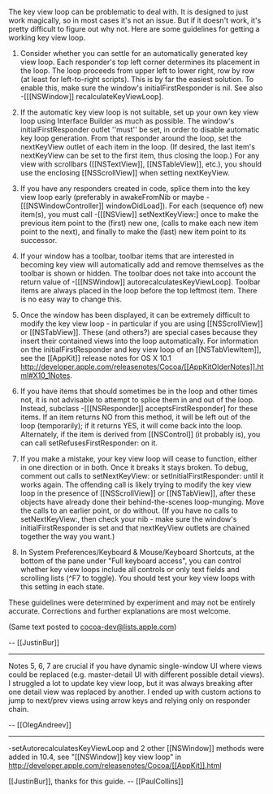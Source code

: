 

The key view loop can be problematic to deal with. It is designed to just work magically, so in most cases it's not an issue. But if it doesn't work, it's pretty difficult to figure out why not. Here are some guidelines for getting a working key view loop.

1. Consider whether you can settle for an automatically generated key view loop. Each responder's top left corner determines its placement in the loop. The loop proceeds from upper left to lower right, row by row (at least for left-to-right scripts). This is by far the easiest solution. To enable this, make sure the window's initialFirstResponder is nil. See also -[[[NSWindow]] recalculateKeyViewLoop].

2. If the automatic key view loop is not suitable, set up your own key view loop using Interface Builder as much as possible. The window's initialFirstResponder outlet ''must'' be set, in order to disable automatic key loop generation. From that responder around the loop, set the nextKeyView outlet of each item in the loop. (If desired, the last item's nextKeyView can be set to the first item, thus closing the loop.) For any view with scrollbars ([[NSTextView]], [[NSTableView]], etc.), you should use the enclosing [[NSScrollView]] when setting nextKeyView.

3. If you have any responders created in code, splice them into the key view loop early (preferably in awakeFromNib or maybe - [[[NSWindowController]] windowDidLoad]). For each (sequence of) new item(s), you must call -[[[NSView]] setNextKeyView:] once to make the previous item point to the (first) new one, (calls to make each new item point to the next), and finally to make the (last) new item point to its successor.

4. If your window has a toolbar, toolbar items that are interested in becoming key view will automatically add and remove themselves as the toolbar is shown or hidden. The toolbar does not take into account the return value of -[[[NSWindow]] autorecalculatesKeyViewLoop]. Toolbar items are always placed in the loop before the top leftmost item. There is no easy way to change this.

5. Once the window has been displayed, it can be extremely difficult to modify the key view loop - in particular if you are using [[NSScrollView]] or [[NSTabView]]. These (and others?) are special cases because they insert their contained views into the loop automatically. For information on the initialFirstResponder and key view loop of an [[NSTabViewItem]], see the [[AppKit]] release notes for OS X 10.1 <http://developer.apple.com/releasenotes/Cocoa/[[AppKitOlderNotes]].html#X10_1Notes>.

6. If you have items that should sometimes be in the loop and other times not, it is not advisable to attempt to splice them in and out of the loop. Instead, subclass -[[[NSResponder]] acceptsFirstResponder] for these items. If an item returns NO from this method, it will be left out of the loop (temporarily); if it returns YES, it will come back into the loop. Alternately, if the item is derived from [[NSControl]] (it probably is), you can call setRefusesFirstResponder: on it.

7. If you make a mistake, your key view loop will cease to function, either in one direction or in both. Once it breaks it stays broken. To debug, comment out calls to setNextKeyView: or setInitialFirstResponder: until it works again. The offending call is likely trying to modify the key view loop in the presence of [[NSScrollView]] or [[NSTabView]], after these objects have already done their behind-the-scenes loop-munging. Move the calls to an earlier point, or do without. (If you have no calls to setNextKeyView:, then check your nib - make sure the window's initialFirstResponder is set and that nextKeyView outlets are chained together the way you want.)

8. In System Preferences/Keyboard & Mouse/Keyboard Shortcuts, at the bottom of the pane under "Full keyboard access", you can control whether key view loops include all controls or only text fields and scrolling lists (^F7 to toggle). You should test your key view loops with this setting in each state.

These guidelines were determined by experiment and may not be entirely accurate. Corrections and further explanations are most welcome.

(Same text posted to cocoa-dev@lists.apple.com)

-- [[JustinBur]]

----

Notes 5, 6, 7 are crucial if you have dynamic single-window UI where views could be replaced (e.g. master-detail UI with different possible detail views). I struggled a lot to update key view loop, but it was always breaking after one detail view was replaced by another. I ended up with custom actions to jump to next/prev views using arrow keys and relying only on responder chain.

-- [[OlegAndreev]]

----

-setAutorecalculatesKeyViewLoop and 2 other [[NSWindow]] methods were added in 10.4, see "[[NSWindow]] key view loop" in <http://developer.apple.com/releasenotes/Cocoa/[[AppKit]].html>

[[JustinBur]], thanks for this guide. -- [[PaulCollins]]